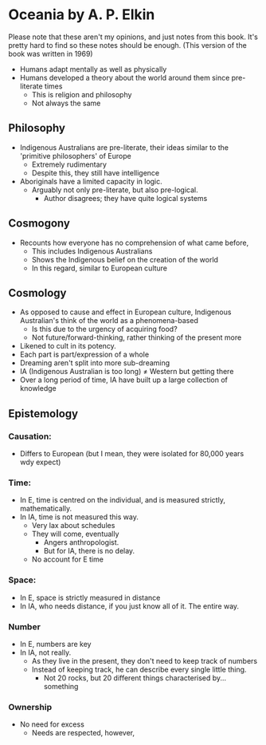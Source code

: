 # Oceania by A. P. Elkin
Please note that these aren't my opinions, and just notes from this book. It's pretty hard to find so these notes should be enough. (This version of the book was written in 1969)

- Humans adapt mentally as well as physically
- Humans developed a theory about the world around them since pre-literate times
	- This is religion and philosophy
	- Not always the same
## Philosophy
- Indigenous Australians are pre-literate, their ideas similar to the 'primitive philosophers' of Europe
	- Extremely rudimentary
	- Despite this, they still have intelligence
- Aboriginals have a limited capacity in logic.
	- Arguably not only pre-literate, but also pre-logical.
		- Author disagrees; they have quite logical systems
## Cosmogony
- Recounts how everyone has no comprehension of what came before,
	- This includes Indigenous Australians
	- Shows the Indigenous belief on the creation of the world
	- In this regard, similar to European culture
## Cosmology
- As opposed to cause and effect in European culture, Indigenous Australian's think of the world as a phenomena-based
	- Is this due to the urgency of acquiring food?
	- Not future/forward-thinking, rather thinking of the present more
- Likened to cult in its potency.
- Each part is part/expression of a whole
- Dreaming aren't split into more sub-dreaming
- IA (Indigenous Australian is too long) ≠ Western but getting there
- Over a long period of time, IA have built up a large collection of knowledge
## Epistemology
### Causation:
- Differs to European (but I mean, they were isolated for 80,000 years wdy expect)
### Time:
- In E, time is centred on the individual, and is measured strictly, mathematically.
- In IA, time is not measured this way.
	- Very lax about schedules
	- They will come, eventually
		- Angers anthropologist.
		- But for IA, there is no delay.
	- No account for E time
### Space:
- In E, space is strictly measured in distance
- In IA, who needs distance, if you just know all of it. The entire way.
### Number
- In E, numbers are key
- In IA, not really.
	- As they live in the present, they don't need to keep track of numbers
	- Instead of keeping track, he can describe every single little thing.
		- Not 20 rocks, but 20 different things characterised by... something
### Ownership
- No need for excess
	- Needs are respected, however,